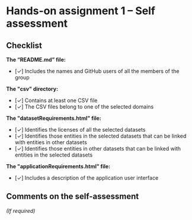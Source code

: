 # Hands-on assignment 1 – Self assessment

## Checklist

**The “README.md” file:**

- [✓] Includes the names and GitHub users of all the members of the group

**The "csv" directory:**

- [✓] Contains at least one CSV file 
- [✓] The CSV files belong to one of the selected domains

**The "datasetRequirements.html" file:**

- [✓] Identifies the licenses of all the selected datasets
- [✓] Identifies those entities in the selected datasets that can be linked with entities in other datasets
- [✓] Identifies those entities in other datasets that can be linked with entities in the selected datasets 

**The "applicationRequirements.html” file:**

- [✓] Includes a description of the application user interface

## Comments on the self-assessment
_(If required)_